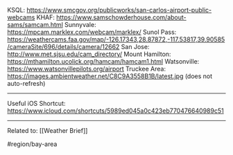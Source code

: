KSQL: https://www.smcgov.org/publicworks/san-carlos-airport-public-webcams
KHAF: https://www.samschowderhouse.com/about-sams/samcam.html
Sunnyvale: https://mpcam.marklex.com/webcam/marklex/
Sunol Pass: https://weathercams.faa.gov/map/-126.17343,28.87872,-117.53817,39.90585/cameraSite/696/details/camera/12662
San Jose: http://www.met.sjsu.edu/cam_directory/
Mount Hamilton: https://mthamilton.ucolick.org/hamcam/hamcam1.html
Watsonville: https://www.watsonvillepilots.org/airport
Truckee Area: https://images.ambientweather.net/C8C9A3558B1B/latest.jpg (does not auto-refresh)

---

Useful iOS Shortcut: https://www.icloud.com/shortcuts/5989ed045a0c423eb770476640989c51

--- 

Related to: [[Weather Brief]]

#region/bay-area